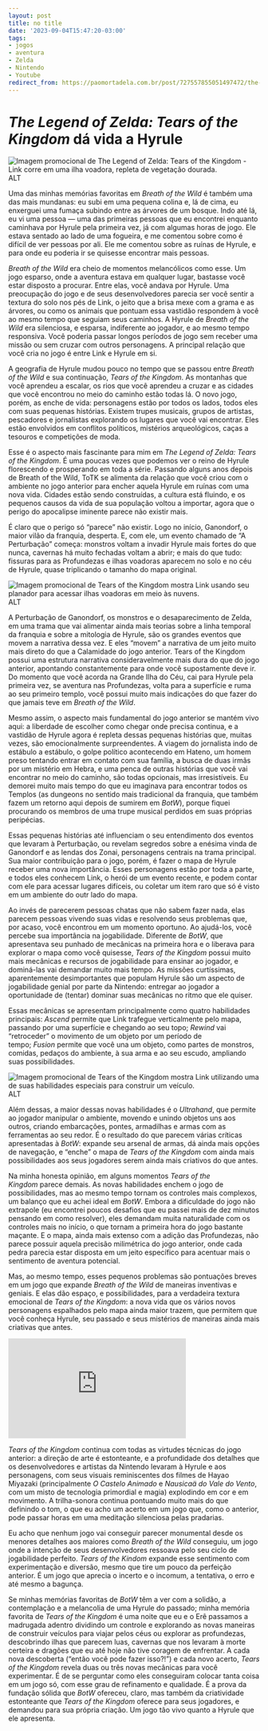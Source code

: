 ```yaml
---
layout: post
title: no title
date: '2023-09-04T15:47:20-03:00'
tags:
- jogos
- aventura
- Zelda
- Nintendo
- Youtube
redirect_from: https://paomortadela.com.br/post/727557855051497472/the-legend-of-zelda-tears-of-the-kingdom-d%C3%A1-vida
---
```

# _The Legend of Zelda: Tears of the Kingdom_ dá vida a Hyrule

![Imagem promocional de The Legend of Zelda: Tears of the Kingdom - Link corre em uma ilha voadora, repleta de vegetação dourada.](https://64.media.tumblr.com/34c2bfaa32c8e8ecb03c44173a8d28e2/aae0147b3c7fb8e4-11/s640x960/78e7ea30481119985bfba48b7060342f2c2eb5bd.jpg)ALT

Uma das minhas memórias favoritas em&nbsp;_Breath of the Wild_&nbsp;é também uma das mais mundanas: eu subi em uma pequena colina e, lá de cima, eu enxerguei uma fumaça subindo entre as árvores de um bosque. Indo até lá, eu vi uma pessoa — uma das primeiras pessoas que eu encontrei enquanto caminhava por Hyrule pela primeira vez, já com algumas horas de jogo. Ele estava sentado ao lado de uma fogueira, e me comentou sobre como é difícil de ver pessoas por ali. Ele me comentou sobre as ruínas de Hyrule, e para onde eu poderia ir se quisesse encontrar mais pessoas.

_Breath of the Wild_&nbsp;era cheio de momentos melancólicos como esse. Um jogo esparso, onde a aventura estava em qualquer lugar, bastasse você estar disposto a procurar. Entre elas, você andava por Hyrule. Uma preocupação do jogo e de seus desenvolvedores parecia ser você sentir a textura do solo nos pés de Link, o jeito que a brisa mexe com a grama e as árvores, ou como os animais que pontuam essa vastidão respondem à você ao mesmo tempo que seguiam seus caminhos. A Hyrule de&nbsp;_Breath of the Wild_&nbsp;era silenciosa, e esparsa, indiferente ao jogador, e ao mesmo tempo responsiva. Você poderia passar longos períodos de jogo sem receber uma missão ou sem cruzar com outros personagens. A principal relação que você cria no jogo é entre Link e Hyrule em si.

A geografia de Hyrule mudou pouco no tempo que se passou entre&nbsp;_Breath of the Wild_&nbsp;e sua continuação,&nbsp;_Tears of the Kingdom_. As montanhas que você aprendeu a escalar, os rios que você aprendeu a cruzar e as cidades que você encontrou no meio do caminho estão todas lá. O novo jogo, porém, as enche de vida: personagens estão por todos os lados, todos eles com suas pequenas histórias. Existem trupes musicais, grupos de artistas, pescadores e jornalistas explorando os lugares que você vai encontrar. Eles estão envolvidos em conflitos políticos, mistérios arqueológicos, caças a tesouros e competições de moda.

<!-- more -->

Esse é o aspecto mais fascinante para mim em&nbsp;_The Legend of Zelda: Tears of the Kingdom_. É uma poucas vezes que podemos ver o reino de Hyrule florescendo e prosperando em toda a série. Passando alguns anos depois de Breath of the Wild, ToTK se alimenta da relação que você criou com o ambiente no jogo anterior para encher aquela Hyrule em ruínas com uma nova vida. Cidades estão sendo construídas, a cultura está fluindo, e os pequenos causos da vida de sua população voltou a importar, agora que o perigo do apocalipse iminente parece não existir mais.

É claro que o perigo só “parece” não existir. Logo no início, Ganondorf, o maior vilão da franquia, desperta. E, com ele, um evento chamado de “A Perturbação” começa: monstros voltam a invadir Hyrule mais fortes do que nunca, cavernas há muito fechadas voltam a abrir; e mais do que tudo: fissuras para as Profundezas e ilhas voadoras aparecem no solo e no céu de Hyrule, quase triplicando o tamanho do mapa original.

![Imagem promocional de Tears of the Kingdom mostra Link usando seu planador para acessar ilhas voadoras em meio às nuvens.](https://64.media.tumblr.com/cb2e3dabfa9a1cc355a15b6e254a7474/aae0147b3c7fb8e4-fb/s640x960/fb9daa8a0c5a0a3554a356b95331243ec2fe3636.jpg)ALT

A Perturbação de Ganondorf, os monstros e o desaparecimento de Zelda, em uma trama que vai alimentar ainda mais teorias sobre a linha temporal da franquia e sobre a mitologia de Hyrule, são os grandes eventos que movem a narrativa dessa vez. E eles “movem” a narrativa de um jeito muito mais direto do que a Calamidade do jogo anterior. Tears of the Kingdom possui uma estrutura narrativa consideravelmente mais dura do que do jogo anterior, apontando constantemente para onde você supostamente deve ir. Do momento que você acorda na Grande Ilha do Céu, cai para Hyrule pela primeira vez, se aventura nas Profundezas, volta para a superfície e ruma ao seu primeiro templo, você possui muito mais indicações do que fazer do que jamais teve em _Breath of the Wild_.

Mesmo assim, o aspecto mais fundamental do jogo anterior se mantém vivo aqui: a liberdade de escolher como chegar onde precisa continua, e a vastidão de Hyrule agora é repleta dessas pequenas histórias que, muitas vezes, são emocionalmente surpreendentes. A viagem do jornalista indo de estábulo a estábulo, o golpe político acontecendo em Hateno, um homem preso tentando entrar em contato com sua família, a busca de duas irmãs por um mistério em Hebra, e uma penca de outras histórias que você vai encontrar no meio do caminho, são todas opcionais, mas irresistíveis. Eu demorei muito mais tempo do que eu imaginava para encontrar todos os Templos (as dungeons no sentido mais tradicional da franquia, que também fazem um retorno aqui depois de sumirem em&nbsp;_BotW_), porque fiquei procurando os membros de uma trupe musical perdidos em suas próprias peripécias.

Essas pequenas histórias até influenciam o seu entendimento dos eventos que levaram à Perturbação, ou revelam segredos sobre a enésima vinda de Ganondorf e as lendas dos Zonai, personagens centrais na trama principal. Sua maior contribuição para o jogo, porém, é fazer o mapa de Hyrule receber uma nova importância. Esses personagens estão por toda a parte, e todos eles conhecem Link, o herói de um evento recente, e podem contar com ele para acessar lugares difíceis, ou coletar um item raro que só é visto em um ambiente do outr lado do mapa.

Ao invés de parecerem pessoas chatas que não sabem fazer nada, elas parecem pessoas vivendo suas vidas e resolvendo seus problemas que, por acaso, você encontrou em um momento oportuno. Ao ajudá-los, você percebe sua importância na jogabilidade. Diferente de&nbsp;_BotW_, que apresentava seu punhado de mecânicas na primeira hora e o liberava para explorar o mapa como você quisesse,&nbsp;_Tears of the Kingdom_&nbsp;possui muito mais mecânicas e recursos de jogabilidade para ensinar ao jogador, e dominá-las vai demandar muito mais tempo. As missões curtíssimas, aparentemente desimportantes que populam Hyrule são um aspecto de jogabilidade genial por parte da Nintendo: entregar ao jogador a oportunidade de (tentar) dominar suas mecânicas no ritmo que ele quiser.

Essas mecânicas se apresentam principalmente como quatro habilidades principais:&nbsp;_Ascend_&nbsp;permite que Link trafegue verticalmente pelo mapa, passando por uma superfície e chegando ao seu topo;&nbsp;_Rewind_&nbsp;vai “retroceder” o movimento de um objeto por um período de tempo;&nbsp;_Fusion_&nbsp;permite que você una um objeto, como partes de monstros, comidas, pedaços do ambiente, à sua arma e ao seu escudo, ampliando suas possibilidades.

![Imagem promocional de Tears of the Kingdom mostra Link utilizando uma de suas habilidades especiais para construir um veículo.](https://64.media.tumblr.com/1293a13b034467a83d59d9c915a56bb9/aae0147b3c7fb8e4-0b/s640x960/523161d8803b34d1d74386ef0050333035d5179f.jpg)ALT

Além dessas, a maior dessas novas habilidades é o&nbsp;_Ultrahand_, que permite ao jogador manipular o ambiente, movendo e unindo objetos uns aos outros, criando embarcações, pontes, armadilhas e armas com as ferramentas ao seu redor. É o resultado do que parecem várias críticas apresentadas à&nbsp;_BotW_: expande seu arsenal de armas, dá ainda mais opções de navegação, e “enche” o mapa de&nbsp;_Tears of the Kingdom_&nbsp;com ainda mais possibilidades aos seus jogadores serem ainda mais criativos do que antes.

Na minha honesta opinião, em alguns momentos&nbsp;_Tears of the Kingdom_&nbsp;parece demais. As novas habilidades enchem o jogo de possibilidades, mas ao mesmo tempo tornam os controles mais complexos, um balanço que eu achei ideal em&nbsp;_BotW_. Embora a dificuldade do jogo não extrapole (eu encontrei poucos desafios que eu passei mais de dez minutos pensando em como resolver), eles demandam muita naturalidade com os controles mais no início, o que tornam a primeira hora do jogo bastante maçante. E o mapa, ainda mais extenso com a adição das Profundezas, não parece possuir aquela precisão milimétrica do jogo anterior, onde cada pedra parecia estar disposta em um jeito específico para acentuar mais o sentimento de aventura potencial.

Mas, ao mesmo tempo, esses pequenos problemas são pontuações breves em um jogo que expande&nbsp;_Breath of the Wild_&nbsp;de maneiras inventivas e geniais. E elas dão espaço, e possibilidades, para a verdadeira textura emocional de&nbsp;_Tears of the Kingdom_: a nova vida que os vários novos personagens espalhados pelo mapa ainda maior trazem, que permitem que você conheça Hyrule, seu passado e seus mistérios de maneiras ainda mais criativas que antes.

<iframe width="356" height="200" id="youtube_iframe" src="https://www.youtube.com/embed/uHGShqcAHlQ?feature=oembed&amp;enablejsapi=1&amp;origin=https://safe.txmblr.com&amp;wmode=opaque" frameborder="0" allow="accelerometer; autoplay; clipboard-write; encrypted-media; gyroscope; picture-in-picture; web-share" allowfullscreen title="The Legend of Zelda: Tears of the Kingdom – Official Trailer #3"></iframe>

_Tears of the Kingdom_&nbsp;continua com todas as virtudes técnicas do jogo anterior: a direção de arte é estonteante, e a profundidade dos detalhes que os desenvolvedores e artistas da Nintendo levaram à Hyrule e aos personagens, com seus visuais reminiscentes dos filmes de Hayao Miyazaki (principalmente&nbsp;_O Castelo Animado_&nbsp;e&nbsp;_Nausicaä do Vale do Vento_, com um misto de tecnologia primordial e magia) explodindo em cor e em movimento. A trilha-sonora continua pontuando muito mais do que definindo o tom, o que eu acho um acerto em um jogo que, como o anterior, pode passar horas em uma meditação silenciosa pelas pradarias.

Eu acho que nenhum jogo vai conseguir parecer monumental desde os menores detalhes aos maiores como&nbsp;_Breath of the Wild_&nbsp;conseguiu, um jogo onde a intenção de seus desenvolvedores ressoava pelo seu ciclo de jogabilidade perfeito.&nbsp;_Tears of the Kindom_&nbsp;expande esse sentimento com experimentação e diversão, mesmo que tire um pouco da perfeição anterior. É um jogo que aprecia o incerto e o incomum, a tentativa, o erro e até mesmo a bagunça.

Se minhas memórias favoritas de&nbsp;_BotW_&nbsp;têm a ver com a solidão, a contemplação e a melancolia de uma Hyrule do passado; minha memória favorita de&nbsp;_Tears of the Kingdom_&nbsp;é uma noite que eu e o Erê passamos a madrugada adentro dividindo um controle e explorando as novas maneiras de construir veículos para viajar pelos céus ou explorar as profundezas, descobrindo ilhas que parecem luas, cavernas que nos levaram à morte certeira e dragões que eu até hoje não tive coragem de enfrentar. A cada nova descoberta (“então você pode fazer isso?!”) e cada novo acerto,&nbsp;_Tears of the Kingdom_&nbsp;revela duas ou três novas mecânicas para você experimentar. É de se perguntar como eles conseguiram colocar tanta coisa em um jogo só, com esse grau de refinamento e qualidade. É a prova da fundação sólida que&nbsp;_BotW_&nbsp;ofereceu, claro, mas também da criatividade estonteante que&nbsp;_Tears of the Kingdom_&nbsp;oferece para seus jogadores, e demandou para sua própria criação. Um jogo tão vivo quanto a Hyrule que ele apresenta.

